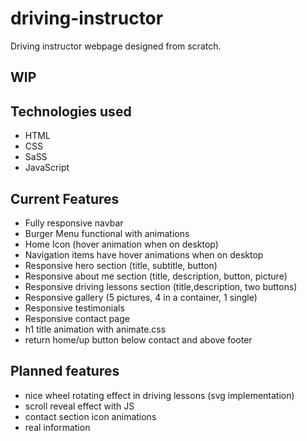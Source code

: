 # driving-instructor
Driving instructor webpage designed from scratch.

## WIP

## Technologies used

* HTML
* CSS
* SaSS
* JavaScript

## Current Features

* Fully responsive navbar
* Burger Menu functional with animations
* Home Icon (hover animation when on desktop)
* Navigation items have hover animations when on desktop
* Responsive hero section (title, subtitle, button)
* Responsive about me section (title, description, button, picture)
* Responsive driving lessons section (title,description, two buttons)
* Responsive gallery (5 pictures, 4 in a container, 1 single)
* Responsive testimonials
* Responsive contact page
* h1 title animation with animate.css
* return home/up button below contact and above footer

## Planned features

* nice wheel rotating effect in driving lessons (svg implementation)
* scroll reveal effect with JS
* contact section icon animations
* real information

